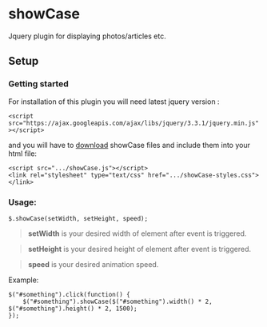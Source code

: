 # showCase
Jquery plugin for displaying photos/articles etc.
<!-- gif coming soon -->

## Setup

### Getting started
For installation of this plugin you will need latest jquery version :

`<script src="https://ajax.googleapis.com/ajax/libs/jquery/3.3.1/jquery.min.js"></script>`

and you will have to [download](https://github.com/Cager1/showCase/archive/master.zip) showCase files and include them into your html file:

```
<script src=".../showCase.js"></script>
<link rel="stylesheet" type="text/css" href=".../showCase-styles.css"></link>
```

### Usage:

`$.showCase(setWidth, setHeight, speed);`

> **setWidth** is your desired width of element after event is triggered.

> **setHeight** is your desired height of element after event is triggered.

> **speed** is your desired animation speed.

Example: 

```
$("#something").click(function() {
    $("#something").showCase($("#something").width() * 2, $("#something").height() * 2, 1500);
});
```
